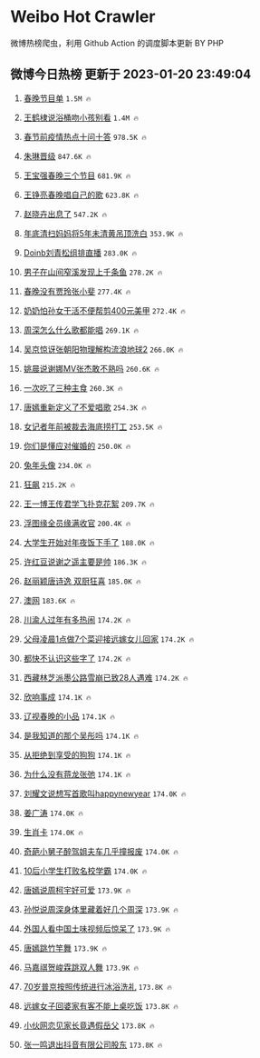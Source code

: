 # Weibo Hot Crawler 



微博热榜爬虫，利用 Github Action 的调度脚本更新 BY PHP 


## 微博今日热榜 更新于 2023-01-20 23:49:04 
1. [春晚节目单](https://s.weibo.com/weibo?q=%23%E6%98%A5%E6%99%9A%E8%8A%82%E7%9B%AE%E5%8D%95%23&t=31&band_rank=1&Refer=top) `1.5M 🔥` 

1. [王鹤棣说浴桶吻小孩别看](https://s.weibo.com/weibo?q=%23%E7%8E%8B%E9%B9%A4%E6%A3%A3%E8%AF%B4%E6%B5%B4%E6%A1%B6%E5%90%BB%E5%B0%8F%E5%AD%A9%E5%88%AB%E7%9C%8B%23&t=31&band_rank=2&Refer=top) `1.4M 🔥` 

1. [春节前疫情热点十问十答](https://s.weibo.com/weibo?q=%23%E6%98%A5%E8%8A%82%E5%89%8D%E7%96%AB%E6%83%85%E7%83%AD%E7%82%B9%E5%8D%81%E9%97%AE%E5%8D%81%E7%AD%94%23&t=31&band_rank=3&Refer=top) `978.5K 🔥` 

1. [朱琳晋级](https://s.weibo.com/weibo?q=%E6%9C%B1%E7%90%B3%E6%99%8B%E7%BA%A7&t=31&band_rank=4&Refer=top) `847.6K 🔥` 

1. [王宝强春晚三个节目](https://s.weibo.com/weibo?q=%23%E7%8E%8B%E5%AE%9D%E5%BC%BA%E6%98%A5%E6%99%9A%E4%B8%89%E4%B8%AA%E8%8A%82%E7%9B%AE%23&t=31&band_rank=5&Refer=top) `681.9K 🔥` 

1. [王铮亮春晚唱自己的歌](https://s.weibo.com/weibo?q=%23%E7%8E%8B%E9%93%AE%E4%BA%AE%E6%98%A5%E6%99%9A%E5%94%B1%E8%87%AA%E5%B7%B1%E7%9A%84%E6%AD%8C%23&t=31&band_rank=6&Refer=top) `623.8K 🔥` 

1. [赵晓卉出息了](https://s.weibo.com/weibo?q=%23%E8%B5%B5%E6%99%93%E5%8D%89%E5%87%BA%E6%81%AF%E4%BA%86%23&t=31&band_rank=7&Refer=top) `547.2K 🔥` 

1. [年底清扫妈妈将5年未清黄吊顶洗白](https://s.weibo.com/weibo?q=%23%E5%B9%B4%E5%BA%95%E6%B8%85%E6%89%AB%E5%A6%88%E5%A6%88%E5%B0%865%E5%B9%B4%E6%9C%AA%E6%B8%85%E9%BB%84%E5%90%8A%E9%A1%B6%E6%B4%97%E7%99%BD%23&t=31&band_rank=8&Refer=top) `353.9K 🔥` 

1. [Doinb刘青松组排直播](https://s.weibo.com/weibo?q=%23Doinb%E5%88%98%E9%9D%92%E6%9D%BE%E7%BB%84%E6%8E%92%E7%9B%B4%E6%92%AD%23&t=31&band_rank=9&Refer=top) `283.0K 🔥` 

1. [男子在山间窄溪发现上千条鱼](https://s.weibo.com/weibo?q=%23%E7%94%B7%E5%AD%90%E5%9C%A8%E5%B1%B1%E9%97%B4%E7%AA%84%E6%BA%AA%E5%8F%91%E7%8E%B0%E4%B8%8A%E5%8D%83%E6%9D%A1%E9%B1%BC%23&t=31&band_rank=10&Refer=top) `278.2K 🔥` 

1. [春晚没有贾玲张小斐](https://s.weibo.com/weibo?q=%E6%98%A5%E6%99%9A%E6%B2%A1%E6%9C%89%E8%B4%BE%E7%8E%B2%E5%BC%A0%E5%B0%8F%E6%96%90&t=31&band_rank=11&Refer=top) `277.4K 🔥` 

1. [奶奶怕孙女干活不便帮剪400元美甲](https://s.weibo.com/weibo?q=%23%E5%A5%B6%E5%A5%B6%E6%80%95%E5%AD%99%E5%A5%B3%E5%B9%B2%E6%B4%BB%E4%B8%8D%E4%BE%BF%E5%B8%AE%E5%89%AA400%E5%85%83%E7%BE%8E%E7%94%B2%23&t=31&band_rank=12&Refer=top) `272.4K 🔥` 

1. [周深怎么什么歌都能唱](https://s.weibo.com/weibo?q=%23%E5%91%A8%E6%B7%B1%E6%80%8E%E4%B9%88%E4%BB%80%E4%B9%88%E6%AD%8C%E9%83%BD%E8%83%BD%E5%94%B1%23&t=31&band_rank=13&Refer=top) `269.1K 🔥` 

1. [吴京惊讶张朝阳物理解构流浪地球2](https://s.weibo.com/weibo?q=%23%E5%90%B4%E4%BA%AC%E6%83%8A%E8%AE%B6%E5%BC%A0%E6%9C%9D%E9%98%B3%E7%89%A9%E7%90%86%E8%A7%A3%E6%9E%84%E6%B5%81%E6%B5%AA%E5%9C%B0%E7%90%832%23&t=31&band_rank=14&Refer=top) `266.0K 🔥` 

1. [姚晨说谢娜MV张杰敢不熟吗](https://s.weibo.com/weibo?q=%23%E5%A7%9A%E6%99%A8%E8%AF%B4%E8%B0%A2%E5%A8%9CMV%E5%BC%A0%E6%9D%B0%E6%95%A2%E4%B8%8D%E7%86%9F%E5%90%97%23&t=31&band_rank=15&Refer=top) `260.6K 🔥` 

1. [一次吃了三种主食](https://s.weibo.com/weibo?q=%23%E4%B8%80%E6%AC%A1%E5%90%83%E4%BA%86%E4%B8%89%E7%A7%8D%E4%B8%BB%E9%A3%9F%23&t=31&band_rank=16&Refer=top) `260.3K 🔥` 

1. [唐嫣重新定义了不爱唱歌](https://s.weibo.com/weibo?q=%23%E5%94%90%E5%AB%A3%E9%87%8D%E6%96%B0%E5%AE%9A%E4%B9%89%E4%BA%86%E4%B8%8D%E7%88%B1%E5%94%B1%E6%AD%8C%23&t=31&band_rank=17&Refer=top) `254.3K 🔥` 

1. [女记者年前被裁去海底捞打工](https://s.weibo.com/weibo?q=%23%E5%A5%B3%E8%AE%B0%E8%80%85%E5%B9%B4%E5%89%8D%E8%A2%AB%E8%A3%81%E5%8E%BB%E6%B5%B7%E5%BA%95%E6%8D%9E%E6%89%93%E5%B7%A5%23&t=31&band_rank=18&Refer=top) `253.5K 🔥` 

1. [你们是懂应对催婚的](https://s.weibo.com/weibo?q=%23%E4%BD%A0%E4%BB%AC%E6%98%AF%E6%87%82%E5%BA%94%E5%AF%B9%E5%82%AC%E5%A9%9A%E7%9A%84%23&t=31&band_rank=19&Refer=top) `250.0K 🔥` 

1. [兔年头像](https://s.weibo.com/weibo?q=%23%E5%85%94%E5%B9%B4%E5%A4%B4%E5%83%8F%23&t=31&band_rank=20&Refer=top) `234.0K 🔥` 

1. [狂飙](https://s.weibo.com/weibo?q=%E7%8B%82%E9%A3%99&t=31&band_rank=21&Refer=top) `215.2K 🔥` 

1. [王一博王传君学飞扑克花絮](https://s.weibo.com/weibo?q=%23%E7%8E%8B%E4%B8%80%E5%8D%9A%E7%8E%8B%E4%BC%A0%E5%90%9B%E5%AD%A6%E9%A3%9E%E6%89%91%E5%85%8B%E8%8A%B1%E7%B5%AE%23&t=31&band_rank=22&Refer=top) `209.7K 🔥` 

1. [浮图缘全员缘满收官](https://s.weibo.com/weibo?q=%23%E6%B5%AE%E5%9B%BE%E7%BC%98%E5%85%A8%E5%91%98%E7%BC%98%E6%BB%A1%E6%94%B6%E5%AE%98%23&t=31&band_rank=23&Refer=top) `200.4K 🔥` 

1. [大学生开始对年夜饭下手了](https://s.weibo.com/weibo?q=%23%E5%A4%A7%E5%AD%A6%E7%94%9F%E5%BC%80%E5%A7%8B%E5%AF%B9%E5%B9%B4%E5%A4%9C%E9%A5%AD%E4%B8%8B%E6%89%8B%E4%BA%86%23&t=31&band_rank=24&Refer=top) `188.0K 🔥` 

1. [许红豆说谢之遥主要是帅](https://s.weibo.com/weibo?q=%23%E8%AE%B8%E7%BA%A2%E8%B1%86%E8%AF%B4%E8%B0%A2%E4%B9%8B%E9%81%A5%E4%B8%BB%E8%A6%81%E6%98%AF%E5%B8%85%23&t=31&band_rank=25&Refer=top) `186.3K 🔥` 

1. [赵丽颖唐诗逸 双厨狂喜](https://s.weibo.com/weibo?q=%E8%B5%B5%E4%B8%BD%E9%A2%96%E5%94%90%E8%AF%97%E9%80%B8%20%E5%8F%8C%E5%8E%A8%E7%8B%82%E5%96%9C&t=31&band_rank=26&Refer=top) `185.0K 🔥` 

1. [澳网](https://s.weibo.com/weibo?q=%E6%BE%B3%E7%BD%91&t=31&band_rank=27&Refer=top) `183.6K 🔥` 

1. [川渝人过年有多热闹](https://s.weibo.com/weibo?q=%23%E5%B7%9D%E6%B8%9D%E4%BA%BA%E8%BF%87%E5%B9%B4%E6%9C%89%E5%A4%9A%E7%83%AD%E9%97%B9%23&t=31&band_rank=28&Refer=top) `174.2K 🔥` 

1. [父母凌晨1点做7个菜迎接远嫁女儿回家](https://s.weibo.com/weibo?q=%23%E7%88%B6%E6%AF%8D%E5%87%8C%E6%99%A81%E7%82%B9%E5%81%9A7%E4%B8%AA%E8%8F%9C%E8%BF%8E%E6%8E%A5%E8%BF%9C%E5%AB%81%E5%A5%B3%E5%84%BF%E5%9B%9E%E5%AE%B6%23&t=31&band_rank=29&Refer=top) `174.2K 🔥` 

1. [都快不认识这些字了](https://s.weibo.com/weibo?q=%23%E9%83%BD%E5%BF%AB%E4%B8%8D%E8%AE%A4%E8%AF%86%E8%BF%99%E4%BA%9B%E5%AD%97%E4%BA%86%23&t=31&band_rank=30&Refer=top) `174.2K 🔥` 

1. [西藏林芝派墨公路雪崩已致28人遇难](https://s.weibo.com/weibo?q=%23%E8%A5%BF%E8%97%8F%E6%9E%97%E8%8A%9D%E6%B4%BE%E5%A2%A8%E5%85%AC%E8%B7%AF%E9%9B%AA%E5%B4%A9%E5%B7%B2%E8%87%B428%E4%BA%BA%E9%81%87%E9%9A%BE%23&t=31&band_rank=31&Refer=top) `174.2K 🔥` 

1. [欣响事成](https://s.weibo.com/weibo?q=%E6%AC%A3%E5%93%8D%E4%BA%8B%E6%88%90&t=31&band_rank=32&Refer=top) `174.1K 🔥` 

1. [辽视春晚的小品](https://s.weibo.com/weibo?q=%E8%BE%BD%E8%A7%86%E6%98%A5%E6%99%9A%E7%9A%84%E5%B0%8F%E5%93%81&t=31&band_rank=33&Refer=top) `174.1K 🔥` 

1. [是我知道的那个吴彤吗](https://s.weibo.com/weibo?q=%23%E6%98%AF%E6%88%91%E7%9F%A5%E9%81%93%E7%9A%84%E9%82%A3%E4%B8%AA%E5%90%B4%E5%BD%A4%E5%90%97%23&t=31&band_rank=34&Refer=top) `174.1K 🔥` 

1. [从拒绝到享受的狗狗](https://s.weibo.com/weibo?q=%23%E4%BB%8E%E6%8B%92%E7%BB%9D%E5%88%B0%E4%BA%AB%E5%8F%97%E7%9A%84%E7%8B%97%E7%8B%97%23&t=31&band_rank=35&Refer=top) `174.1K 🔥` 

1. [为什么没有蒋龙张弛](https://s.weibo.com/weibo?q=%E4%B8%BA%E4%BB%80%E4%B9%88%E6%B2%A1%E6%9C%89%E8%92%8B%E9%BE%99%E5%BC%A0%E5%BC%9B&t=31&band_rank=36&Refer=top) `174.1K 🔥` 

1. [刘耀文说想写首歌叫happynewyear](https://s.weibo.com/weibo?q=%23%E5%88%98%E8%80%80%E6%96%87%E8%AF%B4%E6%83%B3%E5%86%99%E9%A6%96%E6%AD%8C%E5%8F%ABhappynewyear%23&t=31&band_rank=37&Refer=top) `174.0K 🔥` 

1. [姜广涛](https://s.weibo.com/weibo?q=%23%E5%A7%9C%E5%B9%BF%E6%B6%9B%23&t=31&band_rank=38&Refer=top) `174.0K 🔥` 

1. [生肖卡](https://s.weibo.com/weibo?q=%23%E7%94%9F%E8%82%96%E5%8D%A1%23&t=31&band_rank=39&Refer=top) `174.0K 🔥` 

1. [奇葩小舅子醉驾姐夫车几乎撞报废](https://s.weibo.com/weibo?q=%23%E5%A5%87%E8%91%A9%E5%B0%8F%E8%88%85%E5%AD%90%E9%86%89%E9%A9%BE%E5%A7%90%E5%A4%AB%E8%BD%A6%E5%87%A0%E4%B9%8E%E6%92%9E%E6%8A%A5%E5%BA%9F%23&t=31&band_rank=40&Refer=top) `174.0K 🔥` 

1. [10后小学生打败名校学霸](https://s.weibo.com/weibo?q=%2310%E5%90%8E%E5%B0%8F%E5%AD%A6%E7%94%9F%E6%89%93%E8%B4%A5%E5%90%8D%E6%A0%A1%E5%AD%A6%E9%9C%B8%23&t=31&band_rank=41&Refer=top) `174.0K 🔥` 

1. [唐嫣说周柯宇好可爱](https://s.weibo.com/weibo?q=%23%E5%94%90%E5%AB%A3%E8%AF%B4%E5%91%A8%E6%9F%AF%E5%AE%87%E5%A5%BD%E5%8F%AF%E7%88%B1%23&t=31&band_rank=42&Refer=top) `173.9K 🔥` 

1. [孙悦说周深身体里藏着好几个周深](https://s.weibo.com/weibo?q=%23%E5%AD%99%E6%82%A6%E8%AF%B4%E5%91%A8%E6%B7%B1%E8%BA%AB%E4%BD%93%E9%87%8C%E8%97%8F%E7%9D%80%E5%A5%BD%E5%87%A0%E4%B8%AA%E5%91%A8%E6%B7%B1%23&t=31&band_rank=43&Refer=top) `173.9K 🔥` 

1. [外国人看中国土味视频后惊呆了](https://s.weibo.com/weibo?q=%23%E5%A4%96%E5%9B%BD%E4%BA%BA%E7%9C%8B%E4%B8%AD%E5%9B%BD%E5%9C%9F%E5%91%B3%E8%A7%86%E9%A2%91%E5%90%8E%E6%83%8A%E5%91%86%E4%BA%86%23&t=31&band_rank=44&Refer=top) `173.9K 🔥` 

1. [唐嫣跳竹竿舞](https://s.weibo.com/weibo?q=%23%E5%94%90%E5%AB%A3%E8%B7%B3%E7%AB%B9%E7%AB%BF%E8%88%9E%23&t=31&band_rank=45&Refer=top) `173.9K 🔥` 

1. [马嘉祺贺峻霖跳双人舞](https://s.weibo.com/weibo?q=%23%E9%A9%AC%E5%98%89%E7%A5%BA%E8%B4%BA%E5%B3%BB%E9%9C%96%E8%B7%B3%E5%8F%8C%E4%BA%BA%E8%88%9E%23&t=31&band_rank=46&Refer=top) `173.9K 🔥` 

1. [70岁普京按照传统进行冰浴洗礼](https://s.weibo.com/weibo?q=%2370%E5%B2%81%E6%99%AE%E4%BA%AC%E6%8C%89%E7%85%A7%E4%BC%A0%E7%BB%9F%E8%BF%9B%E8%A1%8C%E5%86%B0%E6%B5%B4%E6%B4%97%E7%A4%BC%23&t=31&band_rank=47&Refer=top) `173.8K 🔥` 

1. [远嫁女子回婆家有客不能上桌吃饭](https://s.weibo.com/weibo?q=%23%E8%BF%9C%E5%AB%81%E5%A5%B3%E5%AD%90%E5%9B%9E%E5%A9%86%E5%AE%B6%E6%9C%89%E5%AE%A2%E4%B8%8D%E8%83%BD%E4%B8%8A%E6%A1%8C%E5%90%83%E9%A5%AD%23&t=31&band_rank=48&Refer=top) `173.8K 🔥` 

1. [小伙网恋见家长竟遇假岳父](https://s.weibo.com/weibo?q=%23%E5%B0%8F%E4%BC%99%E7%BD%91%E6%81%8B%E8%A7%81%E5%AE%B6%E9%95%BF%E7%AB%9F%E9%81%87%E5%81%87%E5%B2%B3%E7%88%B6%23&t=31&band_rank=49&Refer=top) `173.8K 🔥` 

1. [张一鸣退出抖音有限公司股东](https://s.weibo.com/weibo?q=%23%E5%BC%A0%E4%B8%80%E9%B8%A3%E9%80%80%E5%87%BA%E6%8A%96%E9%9F%B3%E6%9C%89%E9%99%90%E5%85%AC%E5%8F%B8%E8%82%A1%E4%B8%9C%23&t=31&band_rank=50&Refer=top) `173.8K 🔥` 

